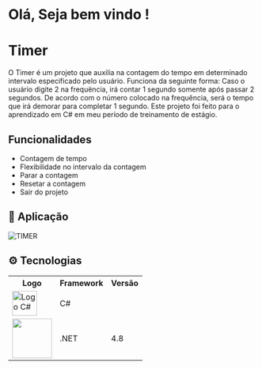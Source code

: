 # Olá, Seja bem vindo !

# Timer
O Timer é um projeto que auxilia na contagem do tempo em determinado intervalo especificado pelo usuário. Funciona da seguinte forma: Caso o usuário digite 2 na frequëncia, irá contar 1 segundo somente após passar 2 segundos. De acordo com o número colocado na frequência, será o tempo que irá demorar para completar 1 segundo.
Este projeto foi feito para o aprendizado em C# em meu período de treinamento de estágio.

## Funcionalidades
- Contagem de tempo
- Flexibilidade no intervalo da contagem
- Parar a contagem
- Resetar a contagem
- Sair do projeto

## 🚀 Aplicação

![TIMER](https://github.com/isaaregina/readme/assets/114022518/fab856de-2da4-474f-9abf-7c5855bd488c)

## ⚙️ Tecnologias

<table style="width: 100%;">
  <tr>
    <th>Logo</th>
    <th>Framework</th>
    <th>Versão</th>
  </tr>
  <tr>
    <td><img src="https://github.com/isaaregina/readme/assets/114022518/cff585eb-327e-4bfa-8efd-67008e58b5b4" alt="Logo C#" width="50"></td>
    <td>C#</td>
    <td></td>
  </tr>
  <tr>
    <td><img src="https://github.com/isaaregina/readme/assets/114022518/1576b75f-32fc-4fcf-b334-cd80ca75c2a8 alt="Logo .NET" width="80"></td>
    <td>.NET</td>
    <td>4.8</td>
  </tr>
</table>
